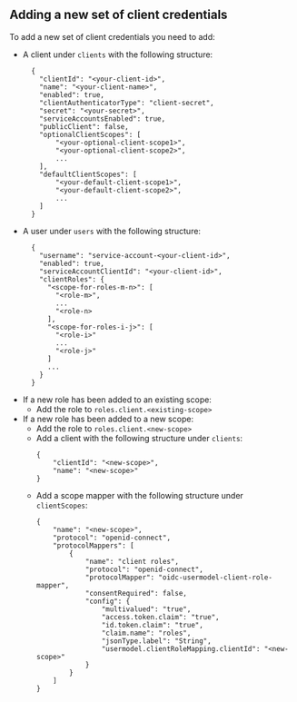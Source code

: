 ## Adding a new set of client credentials

To add a new set of client credentials you need to add:
- A client under `clients` with the following structure:
    ```
      {
        "clientId": "<your-client-id>",
        "name": "<your-client-name>",
        "enabled": true,
        "clientAuthenticatorType": "client-secret",
        "secret": "<your-secret>",
        "serviceAccountsEnabled": true,
        "publicClient": false,
        "optionalClientScopes": [
            "<your-optional-client-scope1>",
            "<your-optional-client-scope2>",
            ...
        ],
        "defaultClientScopes": [
            "<your-default-client-scope1>",
            "<your-default-client-scope2>",
            ...
        ]
      }

- A user under `users` with the following structure:
    ```
      {
        "username": "service-account-<your-client-id>",
        "enabled": true,
        "serviceAccountClientId": "<your-client-id>",
        "clientRoles": {
          "<scope-for-roles-m-n>": [
            "<role-m>",
            ...
            "<role-n>
          ],
          "<scope-for-roles-i-j>": [
            "<role-i>"
            ...
            "<role-j>"
          ]
          ...
        }
      }
- If a new role has been added to an existing scope:
    - Add the role to `roles.client.<existing-scope>`
- If a new role has been added to a new scope:
    - Add the role to `roles.client.<new-scope>`
    - Add a client with the following structure under `clients`:
        ```
        {
            "clientId": "<new-scope>",
            "name": "<new-scope>"
        }
        ```
    - Add a scope mapper with the following structure under `clientScopes`:
        ```
        {
            "name": "<new-scope>",
            "protocol": "openid-connect",
            "protocolMappers": [
                {
                    "name": "client roles",
                    "protocol": "openid-connect",
                    "protocolMapper": "oidc-usermodel-client-role-mapper",
                    "consentRequired": false,
                    "config": {
                        "multivalued": "true",
                        "access.token.claim": "true",
                        "id.token.claim": "true",
                        "claim.name": "roles",
                        "jsonType.label": "String",
                        "usermodel.clientRoleMapping.clientId": "<new-scope>"
                    }
                }
            ]
        }
